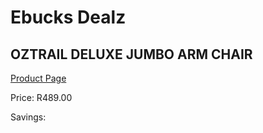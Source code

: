 
# Ebucks Dealz
## OZTRAIL DELUXE JUMBO ARM CHAIR
[Product Page](https://www.ebucks.com/web/shop/productSelected.do?prodId=1065309471&catId=714965764)

Price: R489.00

Savings: 


	